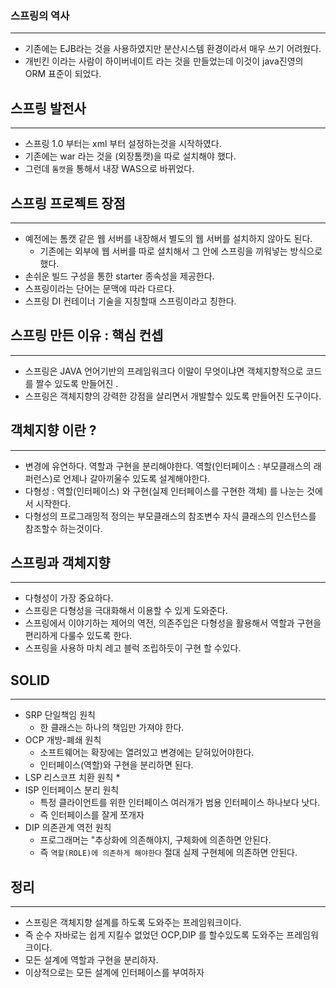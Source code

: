 ### 스프링의 역사
---
 * 기존에는 EJB라는 것을 사용하였지만 분산시스템 환경이라서 매우 쓰기 어려웠다.
 * 개빈킨 이라는 사람이 하이버네이트 라는 것을 만들었는데 이것이 java진영의 ORM 표준이 되었다.

## 스프링 발전사
--- 
 * 스프링 1.0 부터는 xml 부터 설정하는것을 시작하였다.
 * 기존에는 war 라는 것을 (외장톰캣)을 따로 설치해야 했다.
 * 그런데 `톰캣`을 통해서 내장 WAS으로 바뀌었다.
## 스프링 프로젝트 장점
---
 * 예전에는 톰캣 같은 웹 서버를 내장해서 별도의 웹 서버를 설치하지 않아도 된다.
   * 기존에는 외부에 웹 서버를 따로 설치해서 그 안에 스프링을 끼워넣는 방식으로 했다.  
 * 손쉬운 빌드 구성을 통한 starter 종속성을 제공한다.
 * 스프링이라는 단어는 문맥에 따라 다르다.
 * 스프링 DI 컨테이너 기술을 지칭할때 스프링이라고 칭한다.
## 스프링 만든 이유 : 핵심 컨셉
---
 * 스프링은 JAVA 언어기반의 프레임워크다 이말이 무엇이냐면 객체지향적으로 코드를 짤수 있도록 만들어진 .
 * 스프링은 객체지향의 강력한 강점을 살리면서 개발할수 있도록 만들어진 도구이다.
## 객체지향 이란 ?
---
 * 변경에 유연하다. 역할과 구현을 분리해야한다. 역할(인터페이스 : 부모클래스의 래퍼런스)로 언제나 갈아끼울수 있도록 설계해야한다.
 * 다형성 : 역할(인터페이스) 와 구현(실제 인터페이스를 구현한 객체) 를 나눈는 것에서 시작한다.
 * 다형성의 프로그래밍적 정의는 부모클래스의 참조변수 자식 클래스의 인스턴스를 참조할수 하는것이다.
## 스프링과 객체지향
---
 * 다형성이 가장 중요하다.
 * 스프링은 다형성을 극대화해서 이용할 수 있게 도와준다.
 * 스프링에서 이야기하는 제어의 역전, 의존주입은 다형성을 활용해서 역할과 구현을 편리하게 다룰수 있도록 한다.
 * 스프링을 사용하 마치 레고 블럭 조립하듯이 구현 할 수있다.

## SOLID
---
 * SRP 단일책임 원칙
   * 한 클래스는 하나의 책임만 가져야 한다.
 * OCP 개방-폐쇄 원칙
   * 소프트웨어는 확장에는 열려있고 변경에는 닫혀있어야한다.
   * 인터페이스(역할)와 구현을 분리하면 된다.
 * LSP 리스코프 치환 원칙
   *  
 * ISP 인터페이스 분리 원칙
   * 특정 클라이언트를 위한 인터페이스 여러개가 범용 인터페이스 하나보다 낫다.
   * 즉 인터페이스를 잘게 쪼개자
 * DIP 의존관계 역전 원칙
    * 프로그래머는 "추상화에 의존해야지, 구체화에 의존하면 안된다.
    * 즉 `역할(ROLE)에 의존하게 해야한다` 절대 실제 구현체에 의존하면 안된다.

## 정리 
---
 * 스프링은 객체지향 설계를 하도록 도와주는 프레임워크이다.
 * 즉 순수 자바로는 쉽게 지킬수 없었던 OCP,DIP 를 할수있도록 도와주는 프레임워크이다.
 * 모든 설계에 역할과 구현을 분리하자.
 * 이상적으로는 모든 설계에 인터페이스를 부여하자

